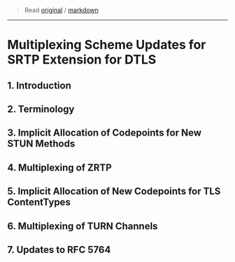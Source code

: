 > Read [original](https://tools.ietf.org/html/rfc7983) / [markdown](../markdown/rfc7983.md)

---

# Multiplexing Scheme Updates for SRTP Extension for DTLS

## 1. Introduction

## 2. Terminology

## 3. Implicit Allocation of Codepoints for New STUN Methods

## 4. Multiplexing of ZRTP

## 5. Implicit Allocation of New Codepoints for TLS ContentTypes

## 6. Multiplexing of TURN Channels

## 7. Updates to RFC 5764